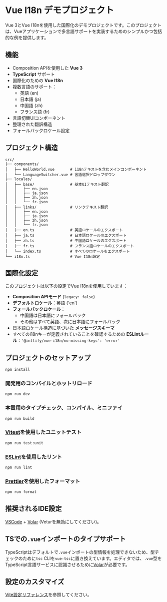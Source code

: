 # Vue I18n デモプロジェクト

Vue 3とVue I18nを使用した国際化のデモプロジェクトです。このプロジェクトは、Vueアプリケーションで多言語サポートを実装するためのシンプルかつ包括的な例を提供します。

## 機能

- Composition APIを使用した **Vue 3**
- **TypeScript** サポート
- 国際化のための **Vue I18n**
- 複数言語のサポート：
  - 英語 (en)
  - 日本語 (ja)
  - 中国語 (zh)
  - フランス語 (fr)
- 言語切替UIコンポーネント
- 整理された翻訳構造
- フォールバックロケール設定

## プロジェクト構造

```
src/
├── components/
│   ├── HelloWorld.vue       # i18nテキストを含むメインコンポーネント
│   └── LanguageSwitcher.vue # 言語選択ドロップダウン
├── locales/
│   ├── base/                # 基本UIテキスト翻訳
│   │   ├── en.json
│   │   ├── ja.json
│   │   ├── zh.json
│   │   └── fr.json
│   ├── links/               # リンクテキスト翻訳
│   │   ├── en.json
│   │   ├── ja.json
│   │   ├── zh.json
│   │   └── fr.json
│   ├── en.ts                # 英語ロケールのエクスポート
│   ├── ja.ts                # 日本語ロケールのエクスポート
│   ├── zh.ts                # 中国語ロケールのエクスポート
│   ├── fr.ts                # フランス語ロケールのエクスポート
│   └── index.ts             # すべてのロケールをエクスポート
└── i18n.ts                  # Vue I18n設定
```

## 国際化設定

このプロジェクトは以下の設定でVue I18nを使用しています：

- **Composition APIモード** (`legacy: false`)
- **デフォルトロケール**：英語 ('en')
- **フォールバックロケール**：
  - 中国語は日本語にフォールバック
  - その他はすべて英語、次に日本語にフォールバック
- 日本語ロケール構造に基づいた **メッセージスキーマ**
- すべてのi18nキーが定義されていることを確認するための **ESLintルール**：`'@intlify/vue-i18n/no-missing-keys': 'error'`

## プロジェクトのセットアップ

```sh
npm install
```

### 開発用のコンパイルとホットリロード

```sh
npm run dev
```

### 本番用のタイプチェック、コンパイル、ミニファイ

```sh
npm run build
```

### [Vitest](https://vitest.dev/)を使用したユニットテスト

```sh
npm run test:unit
```

### [ESLint](https://eslint.org/)を使用したリント

```sh
npm run lint
```

### [Prettier](https://prettier.io/)を使用したフォーマット

```sh
npm run format
```

## 推奨されるIDE設定

[VSCode](https://code.visualstudio.com/) + [Volar](https://marketplace.visualstudio.com/items?itemName=Vue.volar) (Veturを無効にしてください)。

## TSでの`.vue`インポートのタイプサポート

TypeScriptはデフォルトで`.vue`インポートの型情報を処理できないため、型チェックのために`tsc` CLIを`vue-tsc`に置き換えています。エディタでは、`.vue`型をTypeScript言語サービスに認識させるために[Volar](https://marketplace.visualstudio.com/items?itemName=Vue.volar)が必要です。

## 設定のカスタマイズ

[Vite設定リファレンス](https://vite.dev/config/)を参照してください。
